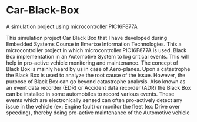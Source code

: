 # Car-Black-Box

A simulation project using microcontroller PIC16F877A

This simulation project Car Black Box that I have developed during Embedded Systems Course in Emertxe Information Technologies. This a microcontroller project in which microcontroller PIC16F877A is used. Black Box implementation in an Automotive System to log critical events. This will help in pro-active vehicle monitoring and maintenance. The concept of Black Box is mainly heard by us in case of Aero-planes. Upon a catastrophe the Black Box is used to analyze the root cause of the issue. However, the purpose of Black Box can go beyond catastrophe analysis. Also known as an event data recorder (EDR) or Accident data recorder (ADR) the Black Box can be installed in some automobiles to record various events. These events which are electronically sensed can often pro-actively detect any issue in the vehicle (ex: Engine fault) or monitor the fleet (ex: Drive over speeding), thereby doing pro-active maintenance of the Automotive vehicle

